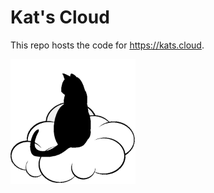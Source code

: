 # Kat's Cloud

This repo hosts the code for https://kats.cloud.

<img src="images/cumulus-cat-cloud-outlined-black.png" width="200px" height="200px">
